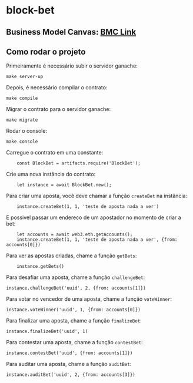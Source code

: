# block-bet

## Business Model Canvas: [BMC Link](https://www.canva.com/design/DAGBaQGA1xA/xKYAZAaZ9XhfqMiSRokO1Q/edit?utm_content=DAGBaQGA1xA&utm_campaign=designshare&utm_medium=link2&utm_source=sharebutton)

## Como rodar o projeto

Primeiramente é necessário subir o servidor ganache:

```
make server-up
```

Depois, é necessário compilar o contrato:

```
make compile
```

Migrar o contrato para o servidor ganache:

```
make migrate
```

Rodar o console:

```
make console
```

Carregue o contrato em uma constante:

```
    const BlockBet = artifacts.require('BlockBet');
```

Crie uma nova instância do contrato:

```
    let instance = await BlockBet.new();
```

Para criar uma aposta, você deve chamar a função `createBet` na instância:

```
    instance.createBet(1, 1, 'teste de aposta nada a ver')
```

E possivel passar um endereco de um apostador no momento de criar a bet:

```
    let accounts = await web3.eth.getAccounts();
    instance.createBet(1, 1, 'teste de aposta nada a ver', {from: accounts[0]})
```

Para ver as apostas criadas, chame a função `getBets`:

```
    instance.getBets()
```

Para desafiar uma aposta, chame a função `challengeBet`:

```
instance.challengeBet('uuid', 2, {from: accounts[1]})
```

Para votar no vencedor de uma aposta, chame a função `voteWinner`:

```
instance.voteWinner('uuid', 1, {from: accounts[0]})
```

Para finalizar uma aposta, chame a função `finalizeBet`:

```
instance.finalizeBet('uuid', 1)
```

Para contestar uma aposta, chame a função `contestBet`:

```
instance.contestBet('uuid', {from: accounts[1]})
```

Para auditar uma aposta, chame a função `auditBet`:

```
instance.auditBet('uuid', 2, {from: accounts[3]})
```
